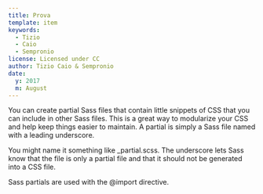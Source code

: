 ```yaml
---
title: Prova
template: item
keywords: 
  - Tizio
  - Caio
  - Sempronio
license: Licensed under CC
author: Tizio Caio & Sempronio
date: 
  y: 2017
  m: August
---
```


You can create partial Sass files that contain little snippets of CSS that you can include in other Sass files. This is a great way to modularize your CSS and help keep things easier to maintain. A partial is simply a Sass file named with a leading underscore. 

You might name it something like _partial.scss. The underscore lets Sass know that the file is only a partial file and that it should not be generated into a CSS file. 

Sass partials are used with the @import directive.